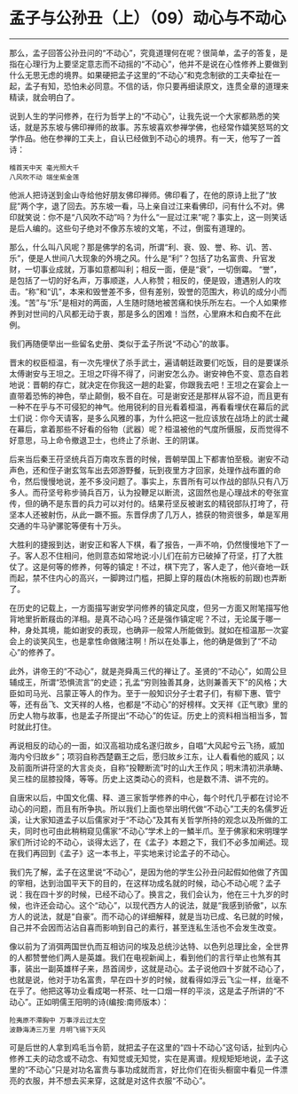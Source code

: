 # 孟子与公孙丑（上）（09）动心与不动心

------

那么，孟子回答公孙丑问的“不动心”，究竟道理何在呢？很简单，孟子的答复，是指在心理行为上要坚定意志而不动摇的“不动心”，他并不是说在心性修养上要做到什么无思无虑的境界。如果硬把孟子这里的“不动心”和克念制欲的工夫牵扯在一起，孟子有知，恐怕未必同意。不信的话，你只要再细读原文，连贯全章的道理来精读，就会明白了。

说到人生的学问修养，在行为哲学上的“不动心”，让我先说一个大家都熟悉的笑话，就是苏东坡与佛印禅师的故事。苏东坡喜欢参禅学佛，也经常作嬉笑怒骂的文学作品。他在参禅的工夫上，自认已经做到不动心的境界。有一天，他写了一首诗：
```
稽首天中天 毫光照大千
八风吹不动 端坐紫金莲
```
他派人把诗送到金山寺给他好朋友佛印禅师。佛印看了，在他的原诗上批了“放屁”两个字，退了回去。苏东坡一看，马上亲自过江来看佛印，问有什么不对。佛印就笑说：你不是“八风吹不动”吗？为什么“一屁过江来”呢？事实上，这一则笑话是后人编的。这些句子绝对不像苏东坡的文笔，不过，倒蛮有道理的。

那么，什么叫八风呢？那是佛学的名词，所谓“利、衰、毁、誉、称、讥、苦、乐”，便是人世间八大现象的外境之风。什么是“利”？包括了功名富贵、升官发财，一切事业成就，万事如意都叫利；相反一面，便是“衰”，一切倒霉。 “誉”，是包括了一切的好名声，万事顺遂，人人称赞；相反的，便是毁，遭遇别人的攻击。“称”和“讥”，本来和毁誉差不多，但有差别，毁誉的范围大，称讥的成分小而浅。“苦”与“乐”是相对的两面，人生随时随地被苦痛和快乐所左右。一个人如果修养到对世间的八风都无动于衷，那是多么的困难！当然，心里麻木和白痴不在此例。

我们再随便举出一些留名史册、类似于孟子所说“不动心”的故事。

晋末的权臣桓温，有一次先埋伏了杀手武士，遍请朝廷政要们吃饭，目的是要谋杀太傅谢安与王坦之。王坦之吓得不得了，问谢安怎么办。谢安神色不变、意态自若地说：晋朝的存亡，就决定在你我这一趟的赴宴，你跟我去吧！王坦之在宴会上一直带着恐怖的神色，举止颠倒，极不自在。可是谢安还是那样从容不迫，而且更有一种不在乎与不可侵犯的神气。他用锐利的目光看着桓温，再看看埋伏在幕后的武士们说：你今天请客，是多么风雅的事，为什么把这一批应该放在战场上的武士藏在幕后，拿着那些不好看的俗物（武器）呢？桓温被他的气度所慑服，反而觉得不好意思，马上命令撤退卫士，也终止了杀谢、王的阴谋。

后来当后秦王苻坚统兵百万南攻东晋的时候，晋朝举国上下都害怕至极。谢安不动声色，还和侄子谢玄驾车出去郊游野餐，玩到夜里方才回家，处理作战布置的命令，然后慢慢地说，差不多没问题了。事实上，东晋所有可以作战的部队只有八万多人。而苻坚号称步骑兵百万，认为投鞭足以断流，这固然也是心理战术的夸张宣传，但的确不是东晋的兵力可以对付的。结果苻坚反被谢玄的精锐部队打垮了，苻坚本人还被射伤，从此一蹶不振。东晋俘虏了几万人，掳获的物资很多，单是军用交通的牛马驴骡驼等便有十万头。

大胜利的捷报到达，谢安正和客人下棋，看了报告，一声不响，仍然慢慢地下了一子。客人忍不住相问，他则意态如常地说:小儿们在前方已破掉了苻坚，打了大胜仗了。这是何等的修养，何等的镇定！不过，棋下完了，客人走了，他兴奋地一跃而起，禁不住内心的高兴，一脚跨过门槛，把脚上穿的屐齿(木拖板的前跟)也弄断了。

在历史的记载上，一方面描写谢安学问修养的镇定风度，但另一方面又附笔描写他背地里折断屐齿的洋相。是真不动心吗？还是强作镇定呢？不过，无论属于哪一种，身处其境，能如谢安的表现，也确非一般常人所能做到。就如在桓温那一次宴会上的谈笑风生，也是拿性命做赌注啊！所以在处事上，他的确是做到了“不动心”的修养了。

此外，讲帝王的“不动心”，就是尧舜禹三代的禅让了。圣贤的“不动心”，如周公旦辅成王，所谓“恐惧流言”的史迹；孔孟“穷则独善其身，达则兼善天下”的风格；大臣如司马光、吕蒙正等人的作为。至于一般知识分子士君子们，有柳下惠、管宁等，还有岳飞、文天祥的人格，也都是“不动心”的好榜样。文天祥《正气歌》里的历史人物与故事，也是孟子所提出“不动心”的佐证。历史上的资料相当相当多，暂时就此打住。

再说相反的动心的一面，如汉高祖功成名遂归故乡，自唱“大风起兮云飞扬，威加海内兮归故乡”；项羽自称西楚霸王之后，愿归故乡江东，让人看看他的威风；以及前面所讲苻坚的大言炎炎，自称“投鞭断流”时的山大王作风；明末清初洪承畴、吴三桂的屈膝投降，等等。历史上这类动心的资料，也是数不清、讲不完的。

自唐宋以后，中国文化儒、释、道三家哲学修养的中心，每个时代几乎都在讨论不动心的问题，而且有所争执。所以我们上面也举出明代做“不动心”工夫的名儒罗近溪，让大家知道孟子以后儒家对于“不动心”及其有关哲学所持的观念以及所做的工夫，同时也可由此稍稍窥见儒家“不动心”学术上的一鱗半爪。至于佛家和宋明理学家们所讨论的不动心，谈得太远了，在《孟子》本题之下，我们不必多加阐述。现在我们再回到《孟子》这一本书上，平实地来讨论孟子的不动心。

我们先了解，孟子在这里说“不动心”，是因为他的学生公孙丑问起假如他做了齐国的宰相，达到治国平天下的目的，在这样功成名就的时候，动心不动心呢？孟子说：我在四十岁的时候，已经不动心了。换言之，我们会认为，他在三十九岁的时候，也许还会动心。这个“动心”，以现代西方人的说法，就是“我感到骄傲”，以东方人的说法，就是“自豪”。而不动心的详细解释，就是当功已成、名已就的时候，自己并不会因而沾沾自喜而影响到自己的素行，甚至连私生活也不会发生改变。

像以前为了消弭两国世仇而互相访问的埃及总统沙达特、以色列总理比金，全世界的人都赞誉他们两人是英雄。我们在电视新闻上，看到他们的言行举止也煞有其事，装出一副英雄样子来，昂首阔步，这就是动心。孟子说他四十岁就不动心了，也就是说，他对于功名富贵，早在四十岁的时候，就看得如浮云飞尘一样，丝毫不在乎了。他把这等功业看成喝一杯茶、吐一口烟一样的平淡，这是孟子所讲的“不动心”。正如明儒王阳明的诗(编按:南师版本）：
```
险夷原不滯胸中 万事浮云过太空
波静海涛三万里 月明飞锡下天风
```
可是后世的人拿到鸡毛当令箭，就把孟子在这里的“四十不动心”这句话，扯到内心修养工夫的动念或不动念、有知觉或无知觉，实在是离谱。规规矩矩地说，孟子这里的“不动心”只是对功名富贵与事功成就而言，好比你们在街头橱窗中看见一件漂亮的衣服，并不想去买来穿，这就是对这件衣服“不动心”。

